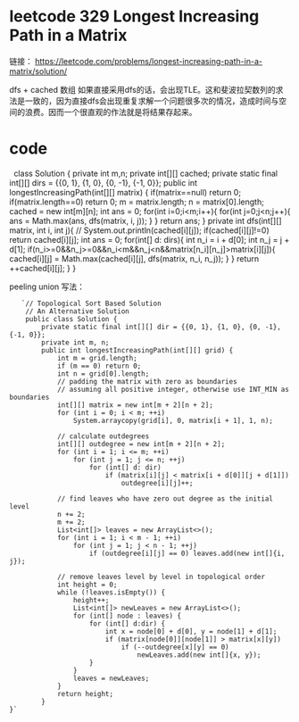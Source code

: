 # leetcode 329 Longest Increasing Path in a Matrix
链接： https://leetcode.com/problems/longest-increasing-path-in-a-matrix/solution/

dfs + cached 数组
如果直接采用dfs的话，会出现TLE。这和斐波拉契数列的求法是一致的，因为直接dfs会出现重复求解一个问题很多次的情况，造成时间与空间的浪费。因而一个很直观的作法就是将结果存起来。
   
# code    
     class Solution {
               private int m,n;
               private int[][] cached;
               private static final int[][] dirs = {{0, 1}, {1, 0}, {0, -1}, {-1, 0}};
               public int longestIncreasingPath(int[][] matrix) {
                   if(matrix==null) return 0;
                   if(matrix.length==0) return 0;
                   m = matrix.length;
                   n = matrix[0].length;
                   cached = new int[m][n];
                   int ans = 0;
                   for(int i=0;i<m;i++){
                       for(int j=0;j<n;j++){
                           ans = Math.max(ans, dfs(matrix, i, j));
                       }
                   }
                   return ans;
               }
               private int dfs(int[][] matrix, int i, int j){
                   // System.out.println(cached[i][j]);
                   if(cached[i][j]!=0)  return cached[i][j];
                   int ans = 0;
                   for(int[] d: dirs){
                       int n_i = i + d[0];
                       int n_j = j + d[1];
                       if(n_i>=0&&n_j>=0&&n_i<m&&n_j<n&&matrix[n_i][n_j]>matrix[i][j]){
                           cached[i][j] = Math.max(cached[i][j], dfs(matrix, n_i, n_j));
                       }
                   }
                   return  ++cached[i][j];
               }
      }
        
        
peeling union 写法：
      
       `// Topological Sort Based Solution
        // An Alternative Solution
        public class Solution {
            private static final int[][] dir = {{0, 1}, {1, 0}, {0, -1}, {-1, 0}};
            private int m, n;
            public int longestIncreasingPath(int[][] grid) {
                int m = grid.length;
                if (m == 0) return 0;
                int n = grid[0].length;
                // padding the matrix with zero as boundaries
                // assuming all positive integer, otherwise use INT_MIN as boundaries
                int[][] matrix = new int[m + 2][n + 2];
                for (int i = 0; i < m; ++i)
                    System.arraycopy(grid[i], 0, matrix[i + 1], 1, n);

                // calculate outdegrees
                int[][] outdegree = new int[m + 2][n + 2];
                for (int i = 1; i <= m; ++i)
                    for (int j = 1; j <= n; ++j)
                        for (int[] d: dir)
                            if (matrix[i][j] < matrix[i + d[0]][j + d[1]])
                                outdegree[i][j]++;

                // find leaves who have zero out degree as the initial level
                n += 2;
                m += 2;
                List<int[]> leaves = new ArrayList<>();
                for (int i = 1; i < m - 1; ++i)
                    for (int j = 1; j < n - 1; ++j)
                        if (outdegree[i][j] == 0) leaves.add(new int[]{i, j});

                // remove leaves level by level in topological order
                int height = 0;
                while (!leaves.isEmpty()) {
                    height++;
                    List<int[]> newLeaves = new ArrayList<>();
                    for (int[] node : leaves) {
                        for (int[] d:dir) {
                            int x = node[0] + d[0], y = node[1] + d[1];
                            if (matrix[node[0]][node[1]] > matrix[x][y])
                                if (--outdegree[x][y] == 0)
                                    newLeaves.add(new int[]{x, y});
                        }
                    }
                    leaves = newLeaves;
                }
                return height;
            }
    }`
